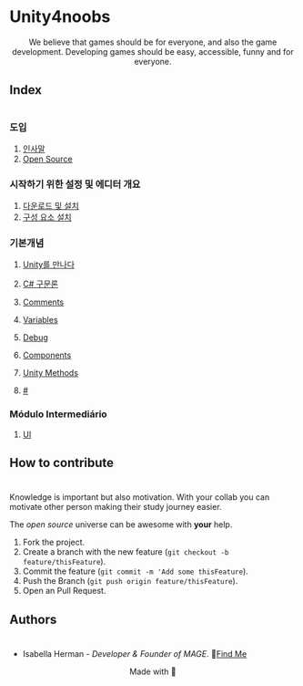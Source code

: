 # Unity4noobs

<center>
We believe that games should be for everyone, and also the game development. Developing games should be easy, accessible, funny and for everyone.
</center>

## Index
#
### 도입
1. [인사말](/KR/1_INTRO_KR/1_welcome_kr.md)
2. [Open Source](#)

### 시작하기 위한 설정 및 에디터 개요
 1. [다운로드 및 설치](#)
 2. [구성 요소 설치](/EN/2_CONFIG_ENG/2.install_eng.md)  

### 기본개념

1. [Unity를 만나다](/KR/3_BASIC_KR/#)
1. [C# 구문론](/EN/3_BASIC/2.syntax_eng.md)

1. [Comments](/EN/3_BASIC/3.comments_eng.md)
1. [Variables](/PT/3_BASICO/4_var.md)
1. [Debug](/PT/3_BASICO/5.debug.md)
1. [Components](/PT/3_BASICO/6/6.components.md)
1. [Unity Methods](/PT/3_BASICO/7/7_metodosunity.md)
1. [#](#)

### Módulo Intermediário

1. [UI](/PT/4_INTER/1/1_interface.md)

## How to contribute
#
Knowledge is important but also motivation. With your collab you can motivate other person making their study journey easier.

The *open source* universe can be awesome with **your** help.

1. Fork the project.
2. Create a branch with the new feature (`git checkout -b feature/thisFeature`).
3. Commit the feature (`git commit -m 'Add some thisFeature`).
4. Push the Branch (`git push origin feature/thisFeature`).
5. Open an Pull Request.

## Authors
#
* Isabella Herman - *Developer & Founder of MAGE*.
🌟[Find Me](https://twitter.com/isahermanx)


<center>Made with 💜</center>